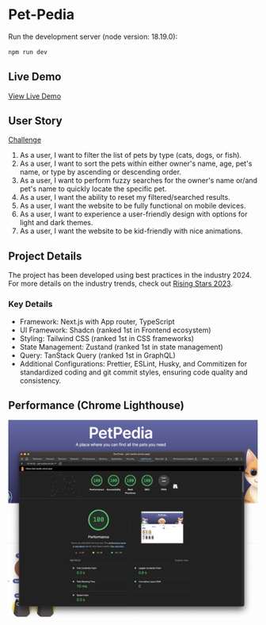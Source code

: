 # Pet-Pedia

Run the development server (node version: 18.19.0):

```bash
npm run dev
```

## Live Demo

[View Live Demo](https://pet-pedia.vercel.app/)

## User Story

[Challenge](https://github.com/Medibank/coding-challenge-web)

1. As a user, I want to filter the list of pets by type (cats, dogs, or fish).
2. As a user, I want to sort the pets within either owner's name, age, pet's name, or type by ascending or descending order.
3. As a user, I want to perform fuzzy searches for the owner's name or/and pet's name to quickly locate the specific pet.
4. As a user, I want the ability to reset my filtered/searched results.
5. As a user, I want the website to be fully functional on mobile devices.
6. As a user, I want to experience a user-friendly design with options for light and dark themes.
7. As a user, I want the website to be kid-friendly with nice animations.

## Project Details

The project has been developed using best practices in the industry 2024. For more details on the industry trends, check out [Rising Stars 2023](https://risingstars.js.org/2023/en).

### Key Details

-   Framework: Next.js with App router, TypeScript
-   UI Framework: Shadcn (ranked 1st in Frontend ecosystem)
-   Styling: Tailwind CSS (ranked 1st in CSS frameworks)
-   State Management: Zustand (ranked 1st in state management)
-   Query: TanStack Query (ranked 1st in GraphQL)
-   Additional Configurations: Prettier, ESLint, Husky, and Commitizen for standardized coding and git commit styles, ensuring code quality and consistency.

## Performance (Chrome Lighthouse)

![plot](./public/assets/performance.png)
